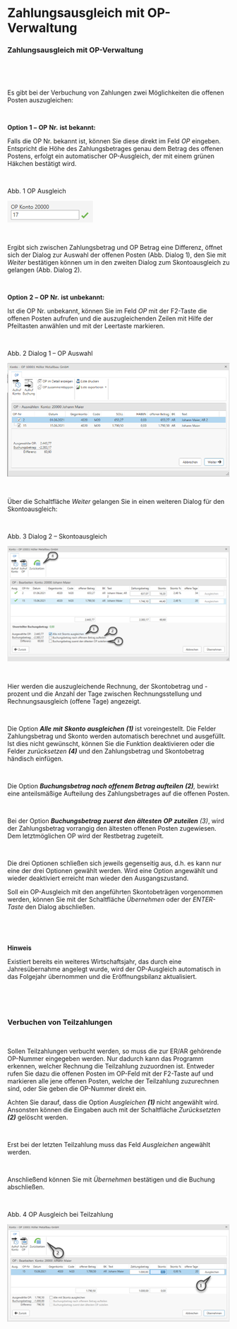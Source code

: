 # Zahlungsausgleich mit OP-Verwaltung

### Zahlungsausgleich mit OP-Verwaltung

&nbsp;

&nbsp;

Es gibt bei der Verbuchung von Zahlungen zwei Möglichkeiten die offenen Posten auszugleichen:

&nbsp;

**Option** **1** **–** **OP** **Nr.** **ist** **bekannt:**

Falls die OP Nr. bekannt ist, können Sie diese direkt im Feld *OP* eingeben. Entspricht die Höhe des Zahlungsbetrages genau dem Betrag des offenen Postens, erfolgt ein automatischer OP-Ausgleich, der mit einem grünen Häkchen bestätigt wird.

&nbsp;

Abb. 1 OP Ausgleich

![Image](<../lib/NeuesElement40.png>)

&nbsp;

Ergibt sich zwischen Zahlungsbetrag und OP Betrag eine Differenz, öffnet sich der Dialog zur Auswahl der offenen Posten (Abb. Dialog 1), den Sie mit *Weiter* bestätigen können um in den zweiten Dialog zum Skontoausgleich zu gelangen (Abb. Dialog 2).

&nbsp;

**Option** **2** **–** **OP** **Nr.** **ist** **unbekannt:**

Ist die OP Nr. unbekannt, können Sie im Feld *OP* mit der F2-Taste die offenen Posten aufrufen und die auszugleichenden Zeilen mit Hilfe der Pfeiltasten anwählen und mit der Leertaste markieren.

&nbsp;

Abb. 2 Dialog 1 – OP Auswahl

![Image](<../lib/NeuesElement39.png>)

&nbsp;

Über die Schaltfläche *Weiter* gelangen Sie in einen weiteren Dialog für den Skontoausgleich:

&nbsp;

Abb. 3 Dialog 2 – Skontoausgleich

![Image](<../lib/NeuesElement38.png>)

&nbsp;

Hier werden die auszugleichende Rechnung, der Skontobetrag und -prozent und die Anzahl der Tage zwischen Rechnungsstellung und Rechnungsausgleich (offene Tage) angezeigt.&nbsp;

&nbsp;

Die Option ***Alle** **mit** **Skonto** **ausgleichen** **(1)*** ist voreingestellt. Die Felder Zahlungsbetrag und Skonto werden automatisch berechnet und ausgefüllt. Ist dies nicht gewünscht, können Sie die Funktion deaktivieren oder die Felder *zurücksetzen **(4)*** und den Zahlungsbetrag und Skontobetrag händisch einfügen.

&nbsp;

Die Option ***Buchungsbetrag nach offenem Betrag aufteilen** **(2)**,* bewirkt eine anteilsmäßige Aufteilung des Zahlungsbetrages auf die offenen Posten.

&nbsp;

Bei der Option ***Buchungsbetrag** **zuerst** **den** **ältesten** **OP** **zuteilen** **(3*)**, wird der Zahlungsbetrag vorrangig den ältesten offenen Posten zugewiesen. Dem letztmöglichen OP wird der Restbetrag zugeteilt.

&nbsp;

Die drei Optionen schließen sich jeweils gegenseitig aus, d.h. es kann nur eine der drei Optionen gewählt werden. Wird eine Option angewählt und wieder deaktiviert erreicht man wieder den Ausgangszustand.

Soll ein OP-Ausgleich mit den angeführten Skontobeträgen vorgenommen werden, können Sie mit der Schaltfläche *Übernehmen* oder der *ENTER-Taste* den Dialog abschließen.&nbsp;

&nbsp;

&nbsp;

**Hinweis**

Existiert bereits ein weiteres Wirtschaftsjahr, das durch eine Jahresübernahme angelegt wurde, wird der OP-Ausgleich automatisch in das Folgejahr übernommen und die Eröffnungsbilanz aktualisiert.

&nbsp;

&nbsp;

### Verbuchen von Teilzahlungen

&nbsp;

Sollen Teilzahlungen verbucht werden, so muss die zur ER/AR gehörende OP-Nummer eingegeben werden. Nur dadurch kann das Programm erkennen, welcher Rechnung die Teilzahlung zuzuordnen ist. Entweder rufen Sie dazu die offenen Posten im OP-Feld mit der F2-Taste auf und markieren alle jene offenen Posten, welche der Teilzahlung zuzurechnen sind, oder Sie geben die OP-Nummer direkt ein.&nbsp;

Achten Sie darauf, dass die Option *Ausgleichen **(1)*** nicht angewählt wird. Ansonsten können die Eingaben auch mit der Schaltfläche *Zurücksetzten* ***(2)*** gelöscht werden.

&nbsp;

Erst bei der letzten Teilzahlung muss das Feld *Ausgleichen* angewählt werden.

&nbsp;

Anschließend können Sie mit *Übernehmen* bestätigen und die Buchung abschließen.

&nbsp;

Abb. 4 OP Ausgleich bei Teilzahlung

![Image](<../lib/NeuesElement37.png>)

